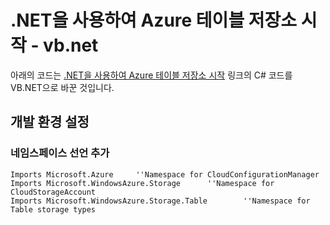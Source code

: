 # .NET을 사용하여 Azure 테이블 저장소 시작 - vb.net

아래의 코드는 [.NET을 사용하여 Azure 테이블 저장소 시작](https://azure.microsoft.com/ko-kr/documentation/articles/storage-dotnet-how-to-use-tables/) 링크의 C# 코드를 VB.NET으로 바꾼 것입니다.

## 개발 환경 설정

### 네임스페이스 선언 추가
```vbnet
Imports Microsoft.Azure     ''Namespace for CloudConfigurationManager 
Imports Microsoft.WindowsAzure.Storage      ''Namespace for CloudStorageAccount
Imports Microsoft.WindowsAzure.Storage.Table        ''Namespace for Table storage types
```
